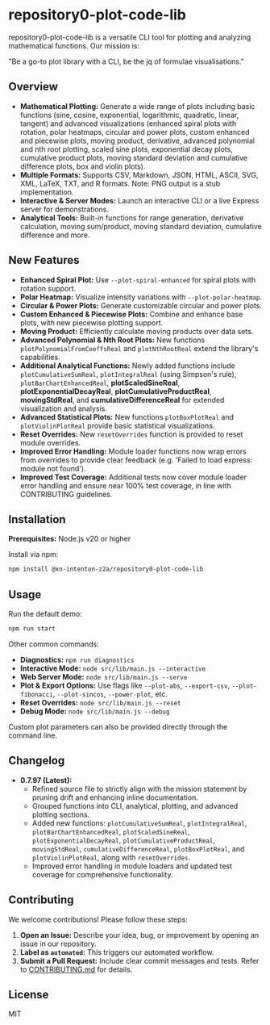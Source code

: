 # repository0-plot-code-lib

repository0-plot-code-lib is a versatile CLI tool for plotting and analyzing mathematical functions. Our mission is:

"Be a go-to plot library with a CLI, be the jq of formulae visualisations."

## Overview

- **Mathematical Plotting:** Generate a wide range of plots including basic functions (sine, cosine, exponential, logarithmic, quadratic, linear, tangent) and advanced visualizations (enhanced spiral plots with rotation, polar heatmaps, circular and power plots, custom enhanced and piecewise plots, moving product, derivative, advanced polynomial and nth root plotting, scaled sine plots, exponential decay plots, cumulative product plots, moving standard deviation and cumulative difference plots, box and violin plots).
- **Multiple Formats:** Supports CSV, Markdown, JSON, HTML, ASCII, SVG, XML, LaTeX, TXT, and R formats. Note: PNG output is a stub implementation.
- **Interactive & Server Modes:** Launch an interactive CLI or a live Express server for demonstrations.
- **Analytical Tools:** Built-in functions for range generation, derivative calculation, moving sum/product, moving standard deviation, cumulative difference and more.

## New Features

- **Enhanced Spiral Plot:** Use `--plot-spiral-enhanced` for spiral plots with rotation support.
- **Polar Heatmap:** Visualize intensity variations with `--plot-polar-heatmap`.
- **Circular & Power Plots:** Generate customizable circular and power plots.
- **Custom Enhanced & Piecewise Plots:** Combine and enhance base plots, with new piecewise plotting support.
- **Moving Product:** Efficiently calculate moving products over data sets.
- **Advanced Polynomial & Nth Root Plots:** New functions `plotPolynomialFromCoeffsReal` and `plotNthRootReal` extend the library's capabilities.
- **Additional Analytical Functions:** Newly added functions include `plotCumulativeSumReal`, `plotIntegralReal` (using Simpson's rule), `plotBarChartEnhancedReal`, **plotScaledSineReal**, **plotExponentialDecayReal**, **plotCumulativeProductReal**, **movingStdReal**, and **cumulativeDifferenceReal** for extended visualization and analysis.
- **Advanced Statistical Plots:** New functions `plotBoxPlotReal` and `plotViolinPlotReal` provide basic statistical visualizations.
- **Reset Overrides:** New `resetOverrides` function is provided to reset module overrides.
- **Improved Error Handling:** Module loader functions now wrap errors from overrides to provide clear feedback (e.g. 'Failed to load express: module not found').
- **Improved Test Coverage:** Additional tests now cover module loader error handling and ensure near 100% test coverage, in line with CONTRIBUTING guidelines.

## Installation

**Prerequisites:** Node.js v20 or higher

Install via npm:

```bash
npm install @xn-intenton-z2a/repository0-plot-code-lib
```

## Usage

Run the default demo:

```bash
npm run start
```

Other common commands:
- **Diagnostics:** `npm run diagnostics`
- **Interactive Mode:** `node src/lib/main.js --interactive`
- **Web Server Mode:** `node src/lib/main.js --serve`
- **Plot & Export Options:** Use flags like `--plot-abs`, `--export-csv`, `--plot-fibonacci`, `--plot-sincos`, `--power-plot`, etc.
- **Reset Overrides:** `node src/lib/main.js --reset`
- **Debug Mode:** `node src/lib/main.js --debug`

Custom plot parameters can also be provided directly through the command line.

## Changelog

- **0.7.97 (Latest):**
  - Refined source file to strictly align with the mission statement by pruning drift and enhancing inline documentation.
  - Grouped functions into CLI, analytical, plotting, and advanced plotting sections.
  - Added new functions: `plotCumulativeSumReal`, `plotIntegralReal`, `plotBarChartEnhancedReal`, `plotScaledSineReal`, `plotExponentialDecayReal`, `plotCumulativeProductReal`, `movingStdReal`, `cumulativeDifferenceReal`, `plotBoxPlotReal`, and `plotViolinPlotReal`, along with `resetOverrides`.
  - Improved error handling in module loaders and updated test coverage for comprehensive functionality.

## Contributing

We welcome contributions! Please follow these steps:
1. **Open an Issue:** Describe your idea, bug, or improvement by opening an issue in our repository.
2. **Label as `automated`:** This triggers our automated workflow.
3. **Submit a Pull Request:** Include clear commit messages and tests. Refer to [CONTRIBUTING.md](./CONTRIBUTING.md) for details.

## License

MIT
